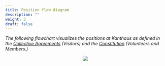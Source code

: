 ```yaml
---
title: Position flow diagram
description: ""
weight: 3
draft: false
---
```

*The following flowchart visualizes the positions at Kanthaus as defined in the [Collective Agreements](https://kanthaus.online/en/docs/collectiveagreements/) (Visitors) and the [Constitution](https://kanthaus.online/en/docs/constitution/) (Volunteers and Members.)*

<div style="display: flex; flex-wrap: wrap; justify-content: space-around;">
  <img src="/pics/currentPositionFlow.svg" />
</div>

<br></br>
